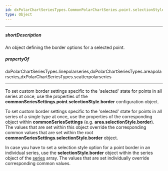 ```yaml
---
id: dxPolarChartSeriesTypes.CommonPolarChartSeries.point.selectionStyle.border
type: Object
---
```

---
##### shortDescription
An object defining the border options for a selected point.

##### propertyOf
dxPolarChartSeriesTypes.linepolarseries,dxPolarChartSeriesTypes.areapolarseries,dxPolarChartSeriesTypes.scatterpolarseries

---
To set custom border settings specific to the 'selected' state for points in all series at once, use the properties of the **commonSeriesSettings**.**point**.**selectionStyle**.**border** configuration object.

To set custom border settings specific to the 'selected' state for points in all series of a single type at once, use the properties of the corresponding object within **commonSeriesSettings** (e.g. **area**.**selectionStyle**.**border**). The values that are set within this object override the corresponding common values that are set within the root **commonSeriesSettings**.**selectionStyle**.**border** object.

In case you have to set a selection style option for a point border in an individual series, use the **selectionStyle**.**border** object within the series object of the [series](/api-reference/10%20UI%20Components/dxPolarChart/1%20Configuration/series '/Documentation/ApiReference/UI_Components/dxPolarChart/Configuration/series/') array. The values that are set individually override corresponding common values.